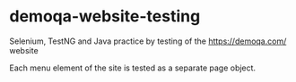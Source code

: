 # demoqa-website-testing

Selenium, TestNG and Java practice by testing of the https://demoqa.com/ website

Each menu element of the site is tested as a separate page object.
